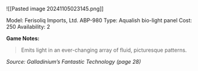 ![[Pasted image 20241105023145.png]]

Model: Ferisoliq Imports, Ltd. ABP-980
Type: Aqualish bio-light panel
Cost: 250
Availability: 2

**Game Notes:**
> Emits light in an ever-changing array of fluid, picturesque patterns.

*Source: Galladinium’s Fantastic Technology (page 28)*
